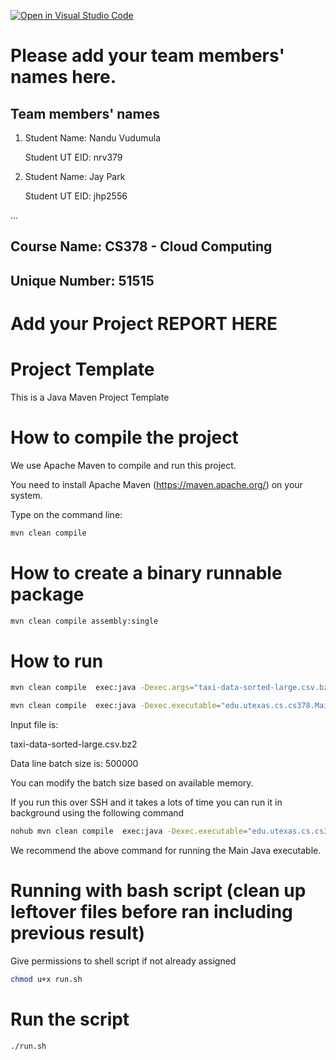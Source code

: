 [![Open in Visual Studio Code](https://classroom.github.com/assets/open-in-vscode-f059dc9a6f8d3a56e377f745f24479a46679e63a5d9fe6f495e02850cd0d8118.svg)](https://classroom.github.com/online_ide?assignment_repo_id=6818157&assignment_repo_type=AssignmentRepo)
# Please add your team members' names here. 

## Team members' names 

1. Student Name: Nandu Vudumula

   Student UT EID: nrv379

2. Student Name: Jay Park

   Student UT EID: jhp2556

 ...

##  Course Name: CS378 - Cloud Computing 

##  Unique Number: 51515
    


# Add your Project REPORT HERE 


# Project Template

This is a Java Maven Project Template


# How to compile the project

We use Apache Maven to compile and run this project. 

You need to install Apache Maven (https://maven.apache.org/)  on your system. 

Type on the command line: 

```bash
mvn clean compile
```

# How to create a binary runnable package 


```bash
mvn clean compile assembly:single
```


# How to run

```bash
mvn clean compile  exec:java -Dexec.args="taxi-data-sorted-large.csv.bz2 500000"
```



```bash
mvn clean compile  exec:java -Dexec.executable="edu.utexas.cs.cs378.Main" -DargLine="-Xmx2g" -Dexec.args="taxi-data-sorted-large.csv.bz2 1000000"
```


Input file is: 

taxi-data-sorted-large.csv.bz2 

Data line batch size is: 500000

You can modify the batch size based on available memory.


If you run this over SSH and it takes a lots of time you can run it in background using the following command

```bash
nohub mvn clean compile  exec:java -Dexec.executable="edu.utexas.cs.cs378.Main" -DargLine="-Xmx2g" -Dexec.args="taxi-data-sorted-large.csv.bz2  500000" 
```

We recommend the above command for running the Main Java executable. 


# Running with bash script (clean up leftover files before ran including previous result)

Give permissions to shell script if not already assigned

```bash
chmod u+x run.sh
```

# Run the script

```bash
./run.sh
```









